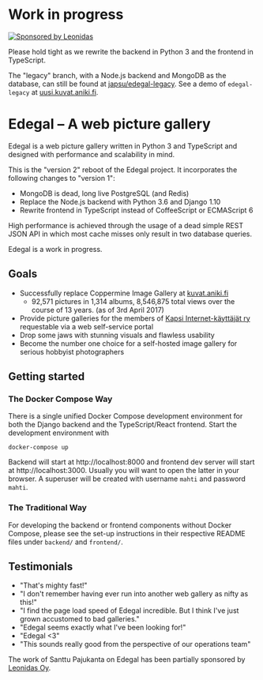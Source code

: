 # Work in progress

[![Sponsored by Leonidas](https://img.shields.io/badge/sponsored%20by-leonidas-389fc1.svg)](https://leonidasoy.fi/opensource)

Please hold tight as we rewrite the backend in Python 3 and the frontend in TypeScript.

The "legacy" branch, with a Node.js backend and MongoDB as the database, can still be found at [japsu/edegal-legacy](https://github.com/japsu/edegal-legacy). See a demo of `edegal-legacy` at [uusi.kuvat.aniki.fi](http://uusi.kuvat.aniki.fi/).

# Edegal – A web picture gallery

Edegal is a web picture gallery written in Python 3 and TypeScript and designed with performance and scalability in mind.

This is the "version 2" reboot of the Edegal project. It incorporates the following changes to "version 1":

* MongoDB is dead, long live PostgreSQL (and Redis)
* Replace the Node.js backend with Python 3.6 and Django 1.10
* Rewrite frontend in TypeScript instead of CoffeeScript or ECMAScript 6

High performance is achieved through the usage of a dead simple REST JSON API in which most cache misses only result in two database queries.

Edegal is a work in progress.

## Goals

* Successfully replace Coppermine Image Gallery at [kuvat.aniki.fi](http://kuvat.aniki.fi)
  * 92,571 pictures in 1,314 albums, 8,546,875 total views over the course of 13 years. (as of 3rd April 2017)
* Provide picture galleries for the members of [Kapsi Internet-käyttäjät ry](http://www.kapsi.fi) requestable via a web self-service portal
* Drop some jaws with stunning visuals and flawless usability
* Become the number one choice for a self-hosted image gallery for serious hobbyist photographers

## Getting started

### The Docker Compose Way

There is a single unified Docker Compose development environment for both the Django backend and the TypeScript/React frontend. Start the development environment with

    docker-compose up

Backend will start at http://localhost:8000 and frontend dev server will start at http://localhost:3000. Usually you will want to open the latter in your browser. A superuser will be created with username `mahti` and password `mahti`.

### The Traditional Way

For developing the backend or frontend components without Docker Compose, please see the set-up instructions in their respective README files under `backend/` and `frontend/`.

## Testimonials

* "That's mighty fast!"
* "I don't remember having ever run into another web gallery as nifty as this!"
* "I find the page load speed of Edegal incredible. But I think I've just grown accustomed to bad galleries."
* "Edegal seems exactly what I've been looking for!"
* "Edegal <3"
* "This sounds really good from the perspective of our operations team"

The work of Santtu Pajukanta on Edegal has been partially sponsored by [Leonidas Oy](https://leonidasoy.fi/opensource).
